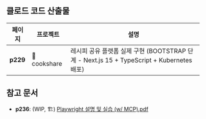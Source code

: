 ## 클로드 코드 산출물

| 페이지 | 프로젝트 | 설명 |
|--------|----------|------|
| **p229** | 📁 cookshare | 레시피 공유 플랫폼 실제 구현 (BOOTSTRAP 단계 - Next.js 15 + TypeScript + Kubernetes 배포) |

## 참고 문서
- **p236**: (WIP, 🏗️) [Playwright 설명 및 실습 (w/ MCP).pdf](./here.pdf)

